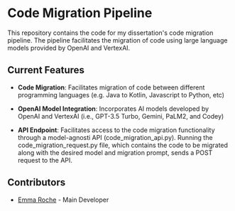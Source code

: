 # Code Migration Pipeline

This repository contains the code for my dissertation's code migration pipeline. The pipeline facilitates the migration of code using large language models provided by OpenAI and VertexAI.

## Current Features

- **Code Migration**: Facilitates migration of code between different programming languages (e.g. Java to Kotlin, Javascript to Python, etc)

- **OpenAI Model Integration**: Incorporates AI models developed by OpenAI and VertexAI (i.e., GPT-3.5 Turbo, Gemini, PaLM2, and Codey)

- **API Endpoint**: Facilitates access to the code migration functionality through a model-agnosti API (code_migration_api.py). Running the code_migration_request.py file, which contains the code to be migrated along with the desired model and migration prompt, sends a POST request to the API.

## Contributors

- [Emma Roche](https://github.com/emmaroche) - Main Developer
